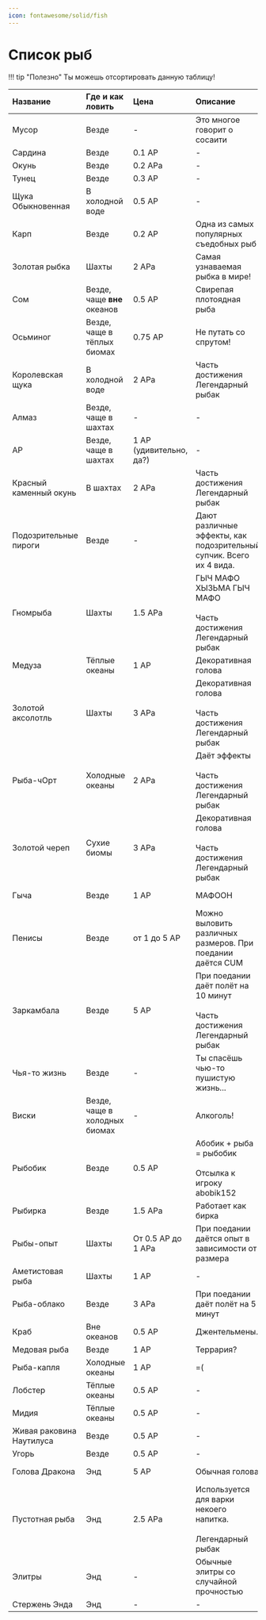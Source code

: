 ```yaml
---
icon: fontawesome/solid/fish
---
```


# Список рыб

!!! tip "Полезно"
    Ты можешь отсортировать данную таблицу!

| Название | Где и как ловить | Цена       | Описание        | Шанс ловли             |
| :------- | :--------------- | :--------- | :-------------- | :--------------------- |
|Мусор|Везде|-|Это многое говорит о сосаити|Очень высокий|
|Сардина|Везде|0.1 АР|-|Очень высокий|
|Окунь|Везде|0.2 АРа|-|Высокий|
|Тунец|Везде|0.3 АР|-|Высокий|
|Щука Обыкновенная|В холодной воде|0.5 АР|-|Маленький|
|Карп|Везде|0.2 АР|Одна из самых популярных съедобных рыб|Средний|
|Золотая рыбка|Шахты|2 АРа|Самая узнаваемая рыбка в мире!|Крайне маленький|
|Сом|Везде, чаще **вне** океанов|0.5 АР|Свирепая плотоядная рыба|Маленький везде, средний **вне** океанов|
|Осьминог|Везде, чаще в тёплых биомах|0.75 АР|Не путать со спрутом!|Маленький везде, средний в тёплых океанах|
|Королевская щука|В холодной воде|2 АРа|Часть достижения <span class="gold-outline"> Легендарный рыбак </span>|Крайне маленький|
|Алмаз|Везде, чаще в шахтах|-|-|Очень маленький|
|АР|Везде, чаще в шахтах|1 АР (удивительно, да?)|-|Очень маленький|
|Красный каменный окунь|В шахтах|2 АРа|Часть достижения <span class="gold-outline"> Легендарный рыбак </span>|Крайне маленький|
|Подозрительные пироги|Везде|-|Дают различные эффекты, как подозрительный супчик. Всего их 4 вида.|Очень маленький|
|Гномрыба|Шахты|1.5 АРа|ГЫЧ МАФО ХЫЗЬМА ГЫЧ МАФО<br><br> Часть достижения <span class="gold-outline"> Легендарный рыбак </span>|Крайне маленький|
|Медуза|Тёплые океаны|1 АР|Декоративная голова|Очень маленький|
|Золотой аксолотль|Шахты|3 АРа|Декоративная голова<br><br> Часть достижения <span class="gold-outline">Легендарный рыбак</span>|Крайне маленький|
|Рыба-чОрт|Холодные океаны|2 АРа|Даёт эффекты<br><br> Часть достижения <span class="gold-outline"> Легендарный рыбак </span>|Крайне маленький|
|Золотой череп|Сухие биомы|3 АРа|Декоративная голова <br><br> Часть достижения <span class="gold-outline"> Легендарный рыбак </span>|Крайне маленький|
|Гыча|Везде|1 АР|МАФООН|Очень маленький|
|Пенисы|Везде|от 1 до 5 АР|Можно выловить различных размеров. При поедании даётся CUM|От маленького до крайне маленького|
|Заркамбала|Везде|5 АР|При поедании даёт полёт на 10 минут<br><br> Часть достижения <span class="gold-outline"> Легендарный рыбак </span>|Крайне маленький|
|Чья-то жизнь|Везде|-|Ты спасёшь чью-то пушистую жизнь...|Маленький|
|Виски|Везде, чаще в холодных биомах|-|Алкоголь!|Средний|
|Рыбобик|Везде|0.5 АР|Абобик + рыба = рыбобик <br><br>Отсылка к игроку abobik152|Маленький|
|Рыбирка|Везде|1.5 АРа|Работает как бирка|Маленький|
|Рыбы-опыт|Шахты|От 0.5 АР до 1 АРа|При поедании даётся опыт в зависимости от размера|От маленького до очень маленького|
|Аметистовая рыба|Шахты|1 АР|-|Маленький|
|Рыба-облако|Везде|3 АРа|При поедании даёт полёт на 5 минут|Очень маленький|
|Краб|Вне океанов|0.5 АР|Джентельмены.|Средний|
|Медовая рыба|Везде|1 АР|Террария?|Средний|
|Рыба-капля|Холодные океаны|1 АР|=(|Маленький|
|Лобстер|Тёплые океаны|0.5 АР|-|Средний|
|Мидия|Тёплые океаны|0.5 АР|-|Средний|
|Живая раковина Наутилуса|Везде|0.5 АР|-|Средний|
|Угорь|Везде|0.5 АР|-|Средний|
|Голова Дракона|Энд|5 АР|Обычная голова|Очень маленький|
|Пустотная рыба|Энд|2.5 АРа|Используется для варки некоего напитка.<br><br><span class="gold-outline"> Легендарный рыбак </span>|Крайне маленький|
|Элитры|Энд|-|Обычные элитры со случайной прочностью|<span class="red">ЧРЕЗВЫЧАЙНО</span> маленький|
|Стержень Энда|Энд|-|-|Маленький|